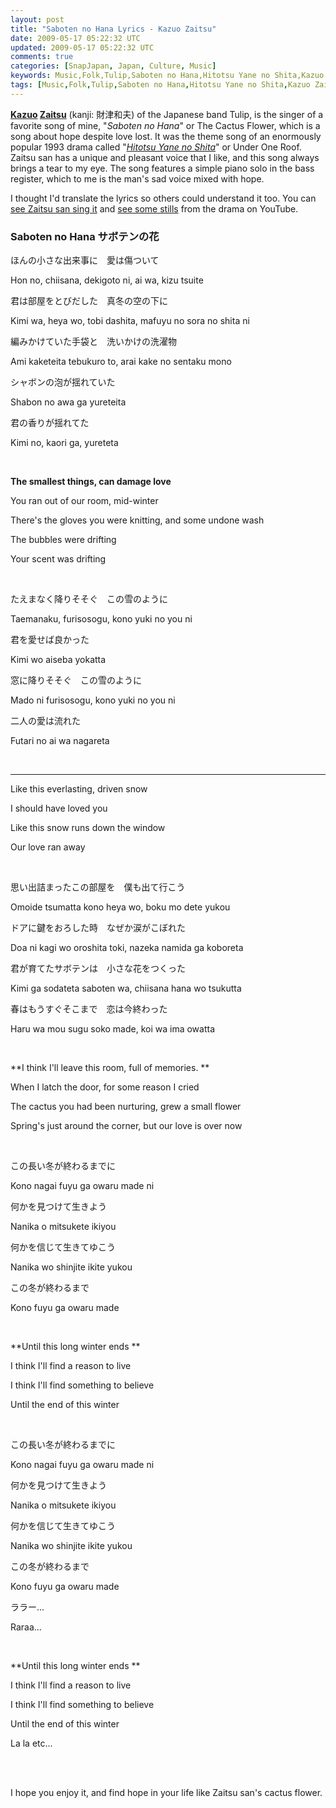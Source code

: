 ```yaml
---           
layout: post
title: "Saboten no Hana Lyrics - Kazuo Zaitsu"
date: 2009-05-17 05:22:32 UTC
updated: 2009-05-17 05:22:32 UTC
comments: true
categories: [SnapJapan, Japan, Culture, Music]
keywords: Music,Folk,Tulip,Saboten no Hana,Hitotsu Yane no Shita,Kazuo Zaitsu,Lyrics
tags: [Music,Folk,Tulip,Saboten no Hana,Hitotsu Yane no Shita,Kazuo Zaitsu,Lyrics]
---
```

 


**[Kazuo](http://www.zaitsukazuo.com/) [Zaitsu](http://wiki.d-addicts.com/Zaitsu_Kazuo)** (kanji: 財津和夫) of the Japanese band Tulip, is the singer of a favorite song of mine, "_Saboten no Hana_" or The Cactus Flower, which is a song about hope despite love lost. It was the theme song of an enormously popular 1993 drama called "_[Hitotsu Yane no Shita](http://wiki.d-addicts.com/Hitotsu_Yane_no_Shita)_" or Under One Roof. Zaitsu san has a unique and pleasant voice that I like, and this song always brings a tear to my eye. The song features a simple piano solo in the bass register, which to me is the man's sad voice mixed with hope. 




I thought I'd translate the lyrics so others could understand it too. You can [see Zaitsu san sing it](http://www.youtube.com/watch?v=zLjKK0QNHos) and [see some stills](http://www.youtube.com/watch?v=pfdT7lr6r0U) from the drama on YouTube.




### Saboten no Hana サボテンの花






> 




ほんの小さな出来事に　愛は傷ついて




Hon no, chiisana, dekigoto ni, ai wa, kizu tsuite




君は部屋をとびだした　真冬の空の下に




Kimi wa, heya wo, tobi dashita, mafuyu no sora no shita ni




編みかけていた手袋と　洗いかけの洗濯物




Ami kaketeita tebukuro to, arai kake no sentaku mono




シャボンの泡が揺れていた




Shabon no awa ga yureteita




君の香りが揺れてた




Kimi no, kaori ga, yureteta


<br />

**The smallest things, can damage love**




You ran out of our room, mid-winter




There's the gloves you were knitting, and some undone wash




The bubbles were drifting




Your scent was drifting







<br />

たえまなく降りそそぐ　この雪のように




Taemanaku, furisosogu, kono yuki no you ni




君を愛せば良かった




Kimi wo aiseba yokatta




窓に降りそそぐ　この雪のように




Mado ni furisosogu, kono yuki no you ni




二人の愛は流れた




Futari no ai wa nagareta


<br />

****




Like this everlasting, driven snow




I should have loved you




Like this snow runs down the window




Our love ran away







<br />

思い出詰まったこの部屋を　僕も出て行こう




Omoide tsumatta kono heya wo, boku mo dete yukou




ドアに鍵をおろした時　なぜか涙がこぼれた




Doa ni kagi wo oroshita toki, nazeka namida ga koboreta




君が育てたサボテンは　小さな花をつくった




Kimi ga sodateta saboten wa, chiisana hana wo tsukutta




春はもうすぐそこまで　恋は今終わった




Haru wa mou sugu soko made, koi wa ima owatta


<br />

**I think I'll leave this room, full of memories. **




When I latch the door, for some reason I cried




The cactus you had been nurturing, grew a small flower




Spring's just around the corner, but our love is over now







<br />

この長い冬が終わるまでに




Kono nagai fuyu ga owaru made ni




何かを見つけて生きよう




Nanika o mitsukete ikiyou




何かを信じて生きてゆこう




Nanika wo shinjite ikite yukou




この冬が終わるまで




Kono fuyu ga owaru made


<br />

**Until this long winter ends **




I think I'll find a reason to live




I think I'll find something to believe




Until the end of this winter







<br />

この長い冬が終わるまでに




Kono nagai fuyu ga owaru made ni




何かを見つけて生きよう




Nanika o mitsukete ikiyou




何かを信じて生きてゆこう




Nanika wo shinjite ikite yukou




この冬が終わるまで




Kono fuyu ga owaru made




ララー...




Raraa...


<br />

**Until this long winter ends **




I think I'll find a reason to live




I think I'll find something to believe




Until the end of this winter




La la etc...







<br />




<br />

I hope you enjoy it, and find hope in your life like Zaitsu san's cactus flower. 


